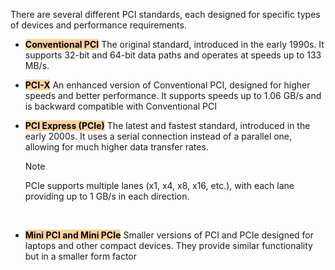 There are several different PCI standards, each designed for specific types of devices and performance requirements.

- <mark style="background: #FFB86CA6;">**Conventional PCI**</mark>
	The original standard, introduced in the early 1990s. It supports 32-bit and 64-bit data paths and operates at speeds up to 133 MB/s.
    </br>
- <mark style="background: #FFB86CA6;">**PCI-X**</mark>
	An enhanced version of Conventional PCI, designed for higher speeds and better performance. It supports speeds up to 1.06 GB/s and is backward compatible with Conventional PCI 
    </br>
- <mark style="background: #FFB86CA6;">**PCI Express (PCIe)**</mark>
	The latest and fastest standard, introduced in the early 2000s. It uses a serial connection instead of a parallel one, allowing for much higher data transfer rates.
	
	> [!note] 
	> PCIe supports multiple lanes (x1, x4, x8, x16, etc.), with each lane providing up to 1 GB/s in each direction.
	
    </br>
- <mark style="background: #FFB86CA6;">**Mini PCI and Mini PCIe**</mark>
	Smaller versions of PCI and PCIe designed for laptops and other compact devices. They provide similar functionality but in a smaller form factor
